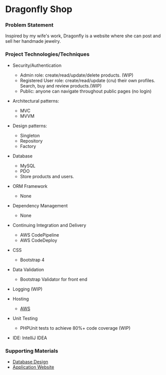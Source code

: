 # Dragonfly Shop 

### Problem Statement
Inspired by my wife's work, Dragonfly is a website where she can post and sell her handmade jewelry.    

### Project Technologies/Techniques
* Security/Authentication
    * Admin role: create/read/update/delete products. (WIP)
    * Registered User role: create/read/update (cru) their own profiles. Search, buy and review products.(WIP)
    * Public: anyone can navigate throughout public pages (no login)
* Architectural patterns:
    * MVC
    * MVVM
* Design patterns:
    * Singleton
    * Repository
    * Factory
* Database
    * MySQL
    * PDO
    * Store products and users.
* ORM Framework
    * None
* Dependency Management
    * None
* Continuing Integration and Delivery
    * AWS CodePipeline
    * AWS CodeDeploy
* CSS
    * Bootstrap 4
* Data Validation
    * Bootstrap Validator for front end
* Logging (WIP)

* Hosting
    * [AWS](http://18.221.8.250/dragonfly-mvc/)
* Unit Testing
    * PHPUnit tests to achieve 80%+ code coverage (WIP)
* IDE: IntelliJ IDEA

### Supporting Materials
* [Database Design](docs/dragonfly-erd.png)
* [Application Website](http://18.221.8.250/dragonfly-mvc/)


